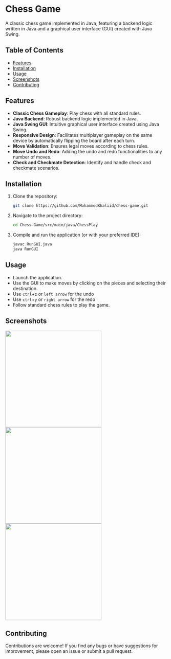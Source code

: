 # Chess Game

A classic chess game implemented in Java, featuring a backend logic written in Java and a graphical user interface (GUI) created with Java Swing.

## Table of Contents

- [Features](#features)
- [Installation](#installation)
- [Usage](#usage)
- [Screenshots](#screenshots)
- [Contributing](#contributing)

## Features

- **Classic Chess Gameplay**: Play chess with all standard rules.
- **Java Backend**: Robust backend logic implemented in Java.
- **Java Swing GUI**: Intuitive graphical user interface created using Java Swing.
- **Responsive Design**: Facilitates multiplayer gameplay on the same device by automatically flipping the board after each turn.
- **Move Validation**: Ensures legal moves according to chess rules.
- **Move Undo and Redo**: Adding the undo and redo functionalities to any number of moves.
- **Check and Checkmate Detection**: Identify and handle check and checkmate scenarios.

## Installation

1. Clone the repository:

   ```bash
   git clone https://github.com/MohammedKhaliid/chess-game.git
   ```

2. Navigate to the project directory:

   ```bash
   cd Chess-Game/src/main/java/ChessPlay
   ```

3. Compile and run the application (or with your preferred IDE):

   ```bash
   javac RunGUI.java
   java RunGUI
   ```

## Usage

- Launch the application.
- Use the GUI to make moves by clicking on the pieces and selecting their destination.
- Use ```ctrl```+```z``` or ```left arrow``` for the undo
- Use ```ctrl```+```y``` or ```right arrow``` for the redo
- Follow standard chess rules to play the game.

## Screenshots

<p float="left">
  <img src="https://github.com/MohammedKhaliid/Chess-Game/assets/59765067/8a58d863-d70c-427a-a82c-3762a46e02e6" width="300" />
  <img src="https://github.com/MohammedKhaliid/Chess-Game/assets/59765067/70d79231-4ae1-45a6-928a-3e81ce61c15b" width="300" /> 
  <img src="https://github.com/MohammedKhaliid/Chess-Game/assets/59765067/a14de9dc-3a82-4ebc-926a-0cf5337ece3d" width="300" />
</p>
<!-- Add more screenshots as needed -->

## Contributing

Contributions are welcome! If you find any bugs or have suggestions for improvement, please open an issue or submit a pull request.
